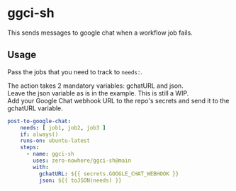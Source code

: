 # ggci-sh
This sends messages to google chat when a workflow job fails.

## Usage
Pass the jobs that you need to track to `needs:`.

The action takes 2 mandatory variables: gchatURL and json.  
Leave the json variable as is in the example. This is still a WIP.  
Add your Google Chat webhook URL to the repo's secrets and send it to the gchatURL variable.   

```YAML
post-to-google-chat:
    needs: [ job1, job2, job3 ]
    if: always() 
    runs-on: ubuntu-latest
    steps:
      - name: ggci-sh
        uses: zero-nowhere/ggci-sh@main
        with:
          gchatURL: ${{ secrets.GOOGLE_CHAT_WEBHOOK }}
          json: ${{ toJSON(needs) }}
```
